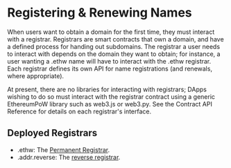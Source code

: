 # Registering & Renewing Names

When users want to obtain a domain for the first time, they must interact with a registrar. Registrars are smart contracts that own a domain, and have a defined process for handing out subdomains. The registrar a user needs to interact with depends on the domain they want to obtain; for instance, a user wanting a .ethw name will have to interact with the .ethw registrar. Each registrar defines its own API for name registrations \(and renewals, where appropriate\).

At present, there are no libraries for interacting with registrars; DApps wishing to do so must interact with the registrar contract using a generic EthereumPoW library such as web3.js or web3.py. See the Contract API Reference for details on each registrar's interface.

## Deployed Registrars

* .ethw: The [Permanent Registrar](../contract-api-reference/.dns/g-permanent-registrar/).
* .addr.reverse: The [reverse registrar](../contract-api-reference/reverseregistrar.md).
